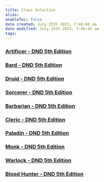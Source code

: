 ```yaml
---
title: Class Selection
alias: 
enableToc: false
date created: July 25th 2023, 7:48:40 am
date modified: July 25th 2023, 7:48:45 am
tags: 
---
```

### [Artificer - DND 5th Edition](http://dnd5e.wikidot.com/artificer)
### [Bard - DND 5th Edition](http://dnd5e.wikidot.com/bard)
### [Druid - DND 5th Edition](http://dnd5e.wikidot.com/druid)
### [Sorcerer - DND 5th Edition](http://dnd5e.wikidot.com/sorcerer)
### [Barbarian - DND 5th Edition](http://dnd5e.wikidot.com/barbarian)
### [Cleric - DND 5th Edition](http://dnd5e.wikidot.com/cleric)
### [Paladin - DND 5th Edition](http://dnd5e.wikidot.com/paladin)
### [Monk - DND 5th Edition](http://dnd5e.wikidot.com/monk)
### [Warlock - DND 5th Edition](http://dnd5e.wikidot.com/warlock)

### [Blood Hunter - DND 5th Edition](http://dnd5e.wikidot.com/blood-hunter)

